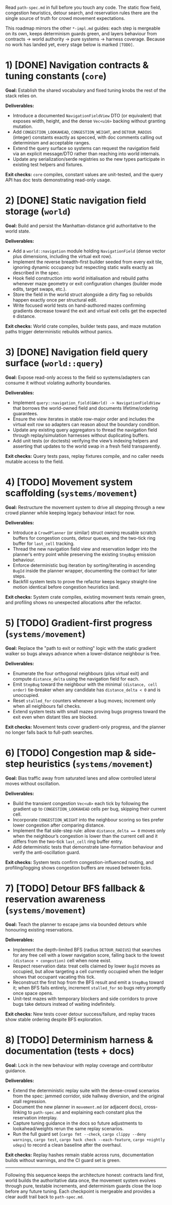 Read `path-spec.md` in full before you touch any code. The static flow field,
congestion heuristics, detour search, and reservation rules there are the single
source of truth for crowd movement expectations.

This roadmap mirrors the other `*-impl.md` guides: each step is mergeable on its
own, keeps determinism guards green, and layers behaviour from contracts →
world authority → pure systems → harness coverage. Because no work has landed
yet, every stage below is marked `[TODO]`.

# 1) [DONE] Navigation contracts & tuning constants (`core`)

**Goal:** Establish the shared vocabulary and fixed tuning knobs the rest of the
stack relies on.

**Deliverables:**

* Introduce a documented `NavigationFieldView` DTO (or equivalent) that exposes
  width, height, and the dense `Vec<u16>` backing without granting mutation.
* Add `CONGESTION_LOOKAHEAD`, `CONGESTION_WEIGHT`, and `DETOUR_RADIUS` (integer)
  constants exactly as specced, with doc comments calling out determinism and
  acceptable ranges.
* Extend the query surface so systems can request the navigation field via an
  explicit message/DTO rather than reaching into world internals.
* Update any serialization/serde registries so the new types participate in
  existing test helpers and fixtures.

**Exit checks:** `core` compiles, constant values are unit-tested, and the query
API has doc tests demonstrating read-only usage.

# 2) [DONE] Static navigation field storage (`world`)

**Goal:** Build and persist the Manhattan-distance grid authoritative to the
world state.

**Deliverables:**

* Add a `world::navigation` module holding `NavigationField` (dense vector plus
  dimensions, including the virtual exit row).
* Implement the reverse breadth-first builder seeded from every exit tile,
  ignoring dynamic occupancy but respecting static walls exactly as described in
  the spec.
* Hook field construction into world initialisation and rebuild paths whenever
  maze geometry or exit configuration changes (builder mode edits, target
  swaps, etc.).
* Store the field in the world struct alongside a dirty flag so rebuilds happen
  exactly once per structural edit.
* Write focused world tests on hand-authored mazes confirming gradients decrease
  toward the exit and virtual exit cells get the expected `0` distance.

**Exit checks:** World crate compiles, builder tests pass, and maze mutation
paths trigger deterministic rebuilds without panics.

# 3) [DONE] Navigation field query surface (`world::query`)

**Goal:** Expose read-only access to the field so systems/adapters can consume
it without violating authority boundaries.

**Deliverables:**

* Implement `query::navigation_field(&World) -> NavigationFieldView` that borrows
  the world-owned field and documents lifetime/ordering guarantees.
* Ensure the view iterates in stable row-major order and includes the virtual
  exit row so adapters can reason about the boundary condition.
* Update any existing query aggregators to thread the navigation field through
  replay/simulation harnesses without duplicating buffers.
* Add unit tests (or doctests) verifying the view’s indexing helpers and
  asserting that updates to the world swap in a fresh field transparently.

**Exit checks:** Query tests pass, replay fixtures compile, and no caller needs
mutable access to the field.

# 4) [TODO] Movement system scaffolding (`systems/movement`)

**Goal:** Restructure the movement system to drive all stepping through a new
crowd planner while keeping legacy behaviour intact for now.

**Deliverables:**

* Introduce a `CrowdPlanner` (or similar) struct owning reusable scratch
  buffers for congestion counts, detour queues, and the two-tick ring buffer for
  `last_cell` tracking.
* Thread the new navigation field view and reservation ledger into the planner’s
  entry point while preserving the existing `StepBug` emission behaviour.
* Enforce deterministic bug iteration by sorting/iterating in ascending `BugId`
  inside the planner wrapper, documenting the contract for later steps.
* Backfill system tests to prove the refactor keeps legacy straight-line motion
  identical before congestion heuristics land.

**Exit checks:** System crate compiles, existing movement tests remain green, and
profiling shows no unexpected allocations after the refactor.

# 5) [TODO] Gradient-first progress (`systems/movement`)

**Goal:** Replace the "path to exit or nothing" logic with the static gradient
walker so bugs always advance when a lower-distance neighbour is free.

**Deliverables:**

* Enumerate the four orthogonal neighbours (plus virtual exit) and compute
  `distance_delta` using the navigation field for each.
* Emit `StepBug` toward the neighbour with the minimal `(distance, cell order)`
  tie-breaker when any candidate has `distance_delta < 0` and is unoccupied.
* Reset `stalled_for` counters whenever a bug moves; increment only when all
  neighbours fail checks.
* Extend system tests with small mazes proving bugs progress toward the exit
  even when distant tiles are blocked.

**Exit checks:** Movement tests cover gradient-only progress, and the planner no
longer falls back to full-path searches.

# 6) [TODO] Congestion map & side-step heuristics (`systems/movement`)

**Goal:** Bias traffic away from saturated lanes and allow controlled lateral
moves without oscillation.

**Deliverables:**

* Build the transient congestion `Vec<u8>` each tick by following the gradient
  up to `CONGESTION_LOOKAHEAD` cells per bug, skipping their current cell.
* Incorporate `CONGESTION_WEIGHT` into the neighbour scoring so ties prefer
  lower congestion after comparing distance.
* Implement the flat side-step rule: allow `distance_delta == 0` moves only when
  the neighbour’s congestion is lower than the current cell and it differs from
  the two-tick `last_cell` ring buffer entry.
* Add deterministic tests that demonstrate lane-formation behaviour and verify
  the anti-oscillation guard.

**Exit checks:** System tests confirm congestion-influenced routing, and
profiling/logging shows congestion buffers are reused between ticks.

# 7) [TODO] Detour BFS fallback & reservation awareness (`systems/movement`)

**Goal:** Teach the planner to escape jams via bounded detours while honouring
existing reservations.

**Deliverables:**

* Implement the depth-limited BFS (radius `DETOUR_RADIUS`) that searches for any
  free cell with a lower navigation score, falling back to the lowest
  `(distance + congestion)` cell when none exist.
* Respect reservation data: treat cells claimed by lower `BugId` moves as
  occupied, but allow targeting a cell currently occupied when the ledger shows
  that occupant vacating this tick.
* Reconstruct the first hop from the BFS result and emit a `StepBug` toward it;
  when BFS fails entirely, increment `stalled_for` so bugs retry promptly once
  space opens.
* Unit-test mazes with temporary blockers and side corridors to prove bugs take
  detours instead of waiting indefinitely.

**Exit checks:** New tests cover detour success/failure, and replay traces show
stable ordering despite BFS exploration.

# 8) [TODO] Determinism harness & documentation (tests + docs)

**Goal:** Lock in the new behaviour with replay coverage and contributor
guidance.

**Deliverables:**

* Extend the deterministic replay suite with the dense-crowd scenarios from the
  spec: jammed corridor, side hallway diversion, and the original stall
  regression.
* Document the new planner in `movement.md` (or adjacent docs), cross-linking to
  `path-spec.md` and explaining each constant plus the reservation interplay.
* Capture tuning guidance in the docs so future adjustments to lookahead/weights
  rerun the same replay scenarios.
* Run the full guard set (`cargo fmt --check`, `cargo clippy --deny warnings`,
  `cargo test`, `cargo hack check --each-feature`, `cargo +nightly udeps`) to
  record a clean baseline after the overhaul.

**Exit checks:** Replay hashes remain stable across runs, documentation builds
without warnings, and the CI guard set is green.

---

Following this sequence keeps the architecture honest: contracts land first,
world builds the authoritative data once, the movement system evolves through
pure, testable increments, and determinism guards close the loop before any
future tuning. Each checkpoint is mergeable and provides a clear audit trail
back to `path-spec.md`.
